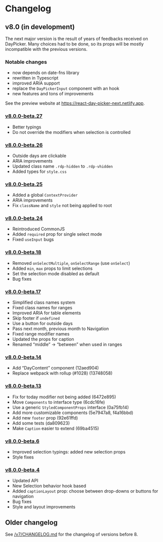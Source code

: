 # Changelog

## v8.0 (in development)

The next major version is the result of years of feedbacks received on
DayPicker. Many choices had to be done, so its props will be mostly incompatible
with the previous versions.

### Notable changes

- now depends on date-fns library
- rewritten in Typescript
- improved ARIA support
- replace the `DayPickerInput` component with an hook
- new features and tons of improvements

See the preview website at https://react-day-picker-next.netlify.app.

### [v8.0.0-beta.27](https://github.com/gpbl/react-day-picker/tree/v8.0.0-beta.27)

- Better typings
- Do not override the modifiers when selection is controlled

### [v8.0.0-beta.26](https://github.com/gpbl/react-day-picker/tree/v8.0.0-beta.26)

- Outside days are clickable
- ARIA improvements
- Updated class name `.rdp-hidden` to `.rdp-vhidden`
- Added types for `style.css`

### [v8.0.0-beta.25](https://github.com/gpbl/react-day-picker/tree/v8.0.0-beta.25)

- Added a global `ContextProvider`
- ARIA improvements
- Fix `className` and `style` not being applied to root

### [v8.0.0-beta.24](https://github.com/gpbl/react-day-picker/tree/v8.0.0-beta.24)

- Reintroduced CommonJS
- Added `required` prop for single select mode
- Fixed `useInput` bugs

### [v8.0.0-beta.18](https://github.com/gpbl/react-day-picker/tree/v8.0.0-beta.18)

- Removed `onSelectMultiple`, `onSelectRange` (use `onSelect`)
- Added `min`, `max` props to limit selections
- Set the selection mode disabled as default
- Bug fixes

### [v8.0.0-beta.17](https://github.com/gpbl/react-day-picker/tree/v8.0.0-beta.17)

- Simplified class names system
- Fixed class names for ranges
- Improved ARIA for table elements
- Skip footer if `undefined`
- Use a button for outside days
- Pass next month, previous month to Navigation
- Fixed range modifier names
- Updated the props for caption
- Renamed “middle” → “between” when used in ranges

### [v8.0.0-beta.14](https://github.com/gpbl/react-day-picker/tree/v8.0.0-beta.14)

- Add “DayContent” component (12aed904)
- Replace webpack with rollup (#1028) (13748058)

### [v8.0.0-beta.13](https://github.com/gpbl/react-day-picker/tree/v8.0.0-beta.13)

- Fix for today modifier not being added (6472e895)
- Move `Components` to interface type (6cdc16fe)
- Use a generic `StyledComponentProps` interface (0a75fb14)
- Add more customizable components (5e7947a8, f4a16bbd)
- Add new `footer` prop (92e61ffd)
- Add some tests (da809623)
- Make `Caption` easier to extend (69ba4515)

### [v8.0.0-beta.6](https://github.com/gpbl/react-day-picker/tree/v8.0.0-beta.6)

- Improved selection typings: added new selection props
- Style fixes

### [v8.0.0-beta.4](https://github.com/gpbl/react-day-picker/tree/v8.0.0-beta.4)

- Updated API
- New Selection behavior hook based
- Added `captionLayout` prop: choose between drop-downs or buttons for navigation
- Bug fixes
- Style and layout improvements

## Older changelog

See [/v7/CHANGELOG.md](https://github.com/gpbl/react-day-picker/blob/v7/CHANGELOG.md) for the changelog of versions before 8.
